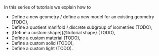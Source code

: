 In this series of tutorials we explain how to
- Define a new geometry / define a new model for an existing geometry (TODO),
- Define a quotient manifold / discrete subgroup of isometries (TODO),
- [Define a custom shape]{@tutorial shape} (TODO),
- Define a custom material (TODO),
- Define a custom solid (TODO),
- Define a custom light (TODO).